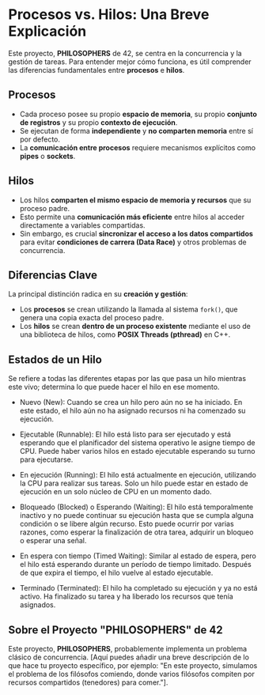 # Procesos vs. Hilos: Una Breve Explicación

Este proyecto, **PHILOSOPHERS** de 42, se centra en la concurrencia y la gestión de tareas. Para entender mejor cómo funciona, es útil comprender las diferencias fundamentales entre **procesos** e **hilos**.

## Procesos

* Cada proceso posee su propio **espacio de memoria**, su propio **conjunto de registros** y su propio **contexto de ejecución**.
* Se ejecutan de forma **independiente** y **no comparten memoria** entre sí por defecto.
* La **comunicación entre procesos** requiere mecanismos explícitos como **pipes** o **sockets**.

## Hilos

* Los hilos **comparten el mismo espacio de memoria y recursos** que su proceso padre.
* Esto permite una **comunicación más eficiente** entre hilos al acceder directamente a variables compartidas.
* Sin embargo, es crucial **sincronizar el acceso a los datos compartidos** para evitar **condiciones de carrera (Data Race)** y otros problemas de concurrencia.

## Diferencias Clave

La principal distinción radica en su **creación y gestión**:

* Los **procesos** se crean utilizando la llamada al sistema `fork()`, que genera una copia exacta del proceso padre.
* Los **hilos** se crean **dentro de un proceso existente** mediante el uso de una biblioteca de hilos, como **POSIX Threads (pthread)** en C++.

## Estados de un Hilo

Se refiere a todas las diferentes etapas por las que pasa un hilo mientras este vivo; determina lo que puede hacer el hilo 
en ese momento.

* Nuevo (New): Cuando se crea un hilo pero aún no se ha iniciado. En este estado, el hilo aún no ha asignado recursos ni ha comenzado su ejecución.

* Ejecutable (Runnable): El hilo está listo para ser ejecutado y está esperando que el planificador del sistema operativo le asigne tiempo de CPU. Puede haber varios hilos en estado ejecutable esperando su turno para ejecutarse.

* En ejecución (Running): El hilo está actualmente en ejecución, utilizando la CPU para realizar sus tareas. Solo un hilo puede estar en estado de ejecución en un solo núcleo de CPU en un momento dado.

* Bloqueado (Blocked) o Esperando (Waiting): El hilo está temporalmente inactivo y no puede continuar su ejecución hasta que se cumpla alguna condición o se libere algún recurso. Esto puede ocurrir por varias razones, como esperar la finalización de otra tarea, adquirir un bloqueo o esperar una señal.

* En espera con tiempo (Timed Waiting): Similar al estado de espera, pero el hilo está esperando durante un período de tiempo limitado. Después de que expira el tiempo, el hilo vuelve al estado ejecutable.

* Terminado (Terminated): El hilo ha completado su ejecución y ya no está activo. Ha finalizado su tarea y ha liberado los recursos que tenía asignados.

## Sobre el Proyecto "PHILOSOPHERS" de 42

Este proyecto, **PHILOSOPHERS**, probablemente implementa un problema clásico de concurrencia. [Aquí puedes añadir una breve descripción de lo que hace tu proyecto específico, por ejemplo: "En este proyecto, simulamos el problema de los filósofos comiendo, donde varios filósofos compiten por recursos compartidos (tenedores) para comer."].

